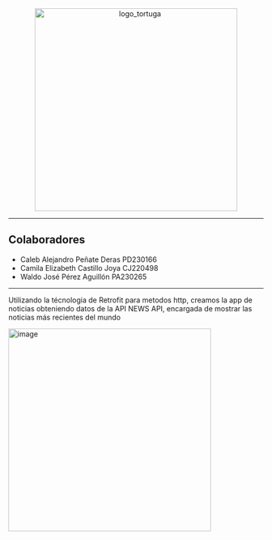 <div align="center">
  <img src="https://github.com/user-attachments/assets/87b26a18-3d42-4a6f-b4b0-3dd2d3621043" alt="logo_tortuga" width="400">
</div>

********************************************************************************************************************
<h2>Colaboradores</h2>

- Caleb Alejandro Peñate Deras PD230166
- Camila Elizabeth Castillo Joya CJ220498
- Waldo José Pérez Aguillón PA230265
********************************************************************************************************************
Utilizando la técnologia de Retrofit para metodos http, creamos la app de noticias
obteniendo datos de la API NEWS API, encargada de mostrar las noticias más recientes del mundo


<img width="400" height="400" alt="image" src="https://github.com/user-attachments/assets/652d6b7f-5be4-48d9-aa95-3f4651c4029c" />
